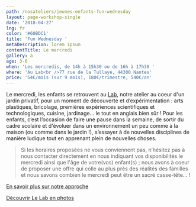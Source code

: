 ```yaml
---
path: /nosateliers/jeunes-enfants-fun-wednesday
layout: page-workshop-single
date: '2018-04-27'
lng: fr
color: '#60BDC1'
title: 'Fun Wednesday '
metaDescription: lorem ipsum
contentTitle: Le mercredi
gallery: a
age: 3-6
when: 'Les mercredis, de 14h à 15h30 ou de 16h à 17h30 '
where: 'Au Lab<br />77 rue de la Tullaye, 44300 Nantes'
price: '54€/mois (sur 9 mois), 180€/trimestre, 540€/an'
---
```

Le mercredi, les enfants se retrouvent au [Lab](https://www.google.fr/maps?q=77+rue+de+la+tullaye+nantes&rlz=1C1JZAP_enFR710FR711&um=1&ie=UTF-8&sa=X&ved=0ahUKEwiL6Pi9jd_cAhULCxoKHZXoAKEQ_AUICigB), notre atelier au coeur d'un jardin privatif, pour un moment de découverte et d’expérimentation : arts plastiques, bricolage, premières expériences scientifiques et technologiques, cuisine, jardinage… le tout en anglais bien sûr ! Pour les enfants, c’est l’occasion de faire une pause dans la semaine, de sortir du cadre scolaire et d'évoluer dans un environnement un peu comme à la maison (ou comme dans le jardin !), s’essayer à de nouvelles disciplines de manière ludique tout en apprenant plein de nouvelles choses. 

> Si les horaires proposées ne vous conviennent pas, n’hésitez pas à nous contacter directement en nous indiquant vos disponibilités le mercredi ainsi que l'âge de votre(vos) enfant(s) ; nous avons à coeur de proposer une offre qui colle au plus près des réalités des familles et nous savons combien le mercredi peut être un sacré casse-tête... !

[En savoir plus sur notre approche ](https://llfk.netlify.com/pedagogie)

[Découvrir Le Lab en photos ](https://llfk.netlify.com/nosateliers)
